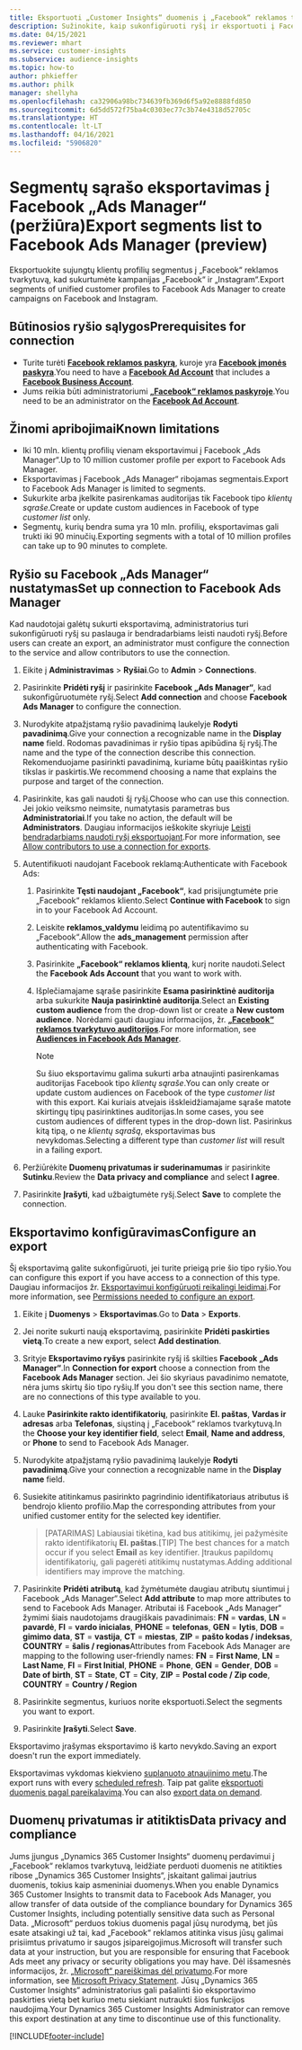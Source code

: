 ```yaml
---
title: Eksportuoti „Customer Insights“ duomenis į „Facebook“ reklamos tvarkytuvą
description: Sužinokite, kaip sukonfigūruoti ryšį ir eksportuoti į Facebook „Ads Manager“.
ms.date: 04/15/2021
ms.reviewer: mhart
ms.service: customer-insights
ms.subservice: audience-insights
ms.topic: how-to
author: phkieffer
ms.author: philk
manager: shellyha
ms.openlocfilehash: ca32906a98bc734639fb369d6f5a92e8888fd850
ms.sourcegitcommit: 6d5dd572f75ba4c0303ec77c3b74e4318d52705c
ms.translationtype: HT
ms.contentlocale: lt-LT
ms.lasthandoff: 04/16/2021
ms.locfileid: "5906820"
---
```

# <a name="export-segments-list-to-facebook-ads-manager-preview"></a><span data-ttu-id="181a2-103">Segmentų sąrašo eksportavimas į Facebook „Ads Manager“ (peržiūra)</span><span class="sxs-lookup"><span data-stu-id="181a2-103">Export segments list to Facebook Ads Manager (preview)</span></span>

<span data-ttu-id="181a2-104">Eksportuokite sujungtų klientų profilių segmentus į „Facebook“ reklamos tvarkytuvą, kad sukurtumėte kampanijas „Facebook“ ir „Instagram“.</span><span class="sxs-lookup"><span data-stu-id="181a2-104">Export segments of unified customer profiles to Facebook Ads Manager to create campaigns on Facebook and Instagram.</span></span>

## <a name="prerequisites-for-connection"></a><span data-ttu-id="181a2-105">Būtinosios ryšio sąlygos</span><span class="sxs-lookup"><span data-stu-id="181a2-105">Prerequisites for connection</span></span>

- <span data-ttu-id="181a2-106">Turite turėti [**Facebook reklamos paskyrą**](https://www.facebook.com/business/learn/lessons/step-by-step-ads-manager-account), kuroje yra [**Facebook įmonės paskyra**](https://business.facebook.com/).</span><span class="sxs-lookup"><span data-stu-id="181a2-106">You need to have a [**Facebook Ad Account**](https://www.facebook.com/business/learn/lessons/step-by-step-ads-manager-account) that includes a [**Facebook Business Account**](https://business.facebook.com/).</span></span>
- <span data-ttu-id="181a2-107">Jums reikia būti administratoriumi [**„Facebook“ reklamos paskyroje**](https://www.facebook.com/business/learn/lessons/step-by-step-ads-manager-account).</span><span class="sxs-lookup"><span data-stu-id="181a2-107">You need to be an administrator on the [**Facebook Ad Account**](https://www.facebook.com/business/learn/lessons/step-by-step-ads-manager-account).</span></span>

## <a name="known-limitations"></a><span data-ttu-id="181a2-108">Žinomi apribojimai</span><span class="sxs-lookup"><span data-stu-id="181a2-108">Known limitations</span></span>

- <span data-ttu-id="181a2-109">Iki 10 mln. klientų profilių vienam eksportavimui į Facebook „Ads Manager“.</span><span class="sxs-lookup"><span data-stu-id="181a2-109">Up to 10 million customer profile per export to Facebook Ads Manager.</span></span>
- <span data-ttu-id="181a2-110">Eksportavimas į Facebook „Ads Manager“ ribojamas segmentais.</span><span class="sxs-lookup"><span data-stu-id="181a2-110">Export to Facebook Ads Manager is limited to segments.</span></span>
- <span data-ttu-id="181a2-111">Sukurkite arba įkelkite pasirenkamas auditorijas tik Facebook tipo *klientų sąraše*.</span><span class="sxs-lookup"><span data-stu-id="181a2-111">Create or update custom audiences in Facebook of type *customer list* only.</span></span>
- <span data-ttu-id="181a2-112">Segmentų, kurių bendra suma yra 10 mln. profilių, eksportavimas gali trukti iki 90 minučių.</span><span class="sxs-lookup"><span data-stu-id="181a2-112">Exporting segments with a total of 10 million profiles can take up to 90 minutes to complete.</span></span>

## <a name="set-up-connection-to-facebook-ads-manager"></a><span data-ttu-id="181a2-113">Ryšio su Facebook „Ads Manager“ nustatymas</span><span class="sxs-lookup"><span data-stu-id="181a2-113">Set up connection to Facebook Ads Manager</span></span>

<span data-ttu-id="181a2-114">Kad naudotojai galėtų sukurti eksportavimą, administratorius turi sukonfigūruoti ryšį su paslauga ir bendradarbiams leisti naudoti ryšį.</span><span class="sxs-lookup"><span data-stu-id="181a2-114">Before users can create an export, an administrator must configure the connection to the service and allow contributors to use the connection.</span></span>

1. <span data-ttu-id="181a2-115">Eikite į **Administravimas** > **Ryšiai**.</span><span class="sxs-lookup"><span data-stu-id="181a2-115">Go to **Admin** > **Connections**.</span></span>

1. <span data-ttu-id="181a2-116">Pasirinkite **Pridėti ryšį** ir pasirinkite **Facebook „Ads Manager“**, kad sukonfigūruotumėte ryšį.</span><span class="sxs-lookup"><span data-stu-id="181a2-116">Select **Add connection** and choose **Facebook Ads Manager** to configure the connection.</span></span>

1. <span data-ttu-id="181a2-117">Nurodykite atpažįstamą ryšio pavadinimą laukelyje **Rodyti pavadinimą**.</span><span class="sxs-lookup"><span data-stu-id="181a2-117">Give your connection a recognizable name in the **Display name** field.</span></span> <span data-ttu-id="181a2-118">Rodomas pavadinimas ir ryšio tipas apibūdina šį ryšį.</span><span class="sxs-lookup"><span data-stu-id="181a2-118">The name and the type of the connection describe this connection.</span></span> <span data-ttu-id="181a2-119">Rekomenduojame pasirinkti pavadinimą, kuriame būtų paaiškintas ryšio tikslas ir paskirtis.</span><span class="sxs-lookup"><span data-stu-id="181a2-119">We recommend choosing a name that explains the purpose and target of the connection.</span></span>

1. <span data-ttu-id="181a2-120">Pasirinkite, kas gali naudoti šį ryšį.</span><span class="sxs-lookup"><span data-stu-id="181a2-120">Choose who can use this connection.</span></span> <span data-ttu-id="181a2-121">Jei jokio veiksmo neimsite, numatytasis parametras bus **Administratoriai**.</span><span class="sxs-lookup"><span data-stu-id="181a2-121">If you take no action, the default will be **Administrators**.</span></span> <span data-ttu-id="181a2-122">Daugiau informacijos ieškokite skyriuje [Leisti bendradarbiams naudoti ryšį eksportuojant](connections.md#allow-contributors-to-use-a-connection-for-exports).</span><span class="sxs-lookup"><span data-stu-id="181a2-122">For more information, see [Allow contributors to use a connection for exports](connections.md#allow-contributors-to-use-a-connection-for-exports).</span></span>

1. <span data-ttu-id="181a2-123">Autentifikuoti naudojant Facebook reklamą:</span><span class="sxs-lookup"><span data-stu-id="181a2-123">Authenticate with Facebook Ads:</span></span> 

   1. <span data-ttu-id="181a2-124">Pasirinkite **Tęsti naudojant „Facebook“**, kad prisijungtumėte prie „Facebook“ reklamos kliento.</span><span class="sxs-lookup"><span data-stu-id="181a2-124">Select **Continue with Facebook** to sign in to your Facebook Ad Account.</span></span>

   1. <span data-ttu-id="181a2-125">Leiskite **reklamos_valdymu** leidimą po autentifikavimo su „Facebook“.</span><span class="sxs-lookup"><span data-stu-id="181a2-125">Allow the **ads_management** permission after authenticating with Facebook.</span></span>

   1. <span data-ttu-id="181a2-126">Pasirinkite **„Facebook“ reklamos klientą**, kurį norite naudoti.</span><span class="sxs-lookup"><span data-stu-id="181a2-126">Select the **Facebook Ads Account** that you want to work with.</span></span>

   1. <span data-ttu-id="181a2-127">Išplečiamajame sąraše pasirinkite **Esama pasirinktinė auditorija** arba sukurkite **Nauja pasirinktinė auditorija**.</span><span class="sxs-lookup"><span data-stu-id="181a2-127">Select an **Existing custom audience** from the drop-down list or create a **New custom audience**.</span></span> <span data-ttu-id="181a2-128">Norėdami gauti daugiau informacijos, žr. [**„Facebook“ reklamos tvarkytuvo auditorijos**](https://www.facebook.com/business/help/744354708981227?id=2469097953376494).</span><span class="sxs-lookup"><span data-stu-id="181a2-128">For more information, see [**Audiences in Facebook Ads Manager**](https://www.facebook.com/business/help/744354708981227?id=2469097953376494).</span></span>
      > [!NOTE]
      > <span data-ttu-id="181a2-129">Su šiuo eksportavimu galima sukurti arba atnaujinti pasirenkamas auditorijas Facebook tipo *klientų sąraše*.</span><span class="sxs-lookup"><span data-stu-id="181a2-129">You can only create or update custom audiences on Facebook of the type *customer list* with this export.</span></span> <span data-ttu-id="181a2-130">Kai kuriais atvejais išskleidžiamajame sąraše matote skirtingų tipų pasirinktines auditorijas.</span><span class="sxs-lookup"><span data-stu-id="181a2-130">In some cases, you see custom audiences of different types in the drop-down list.</span></span> <span data-ttu-id="181a2-131">Pasirinkus kitą tipą, o ne *klientų sąrašą*, eksportavimas bus nevykdomas.</span><span class="sxs-lookup"><span data-stu-id="181a2-131">Selecting a different type than *customer list* will result in a failing export.</span></span> 

1. <span data-ttu-id="181a2-132">Peržiūrėkite **Duomenų privatumas ir suderinamumas** ir pasirinkite **Sutinku**.</span><span class="sxs-lookup"><span data-stu-id="181a2-132">Review the **Data privacy and compliance** and select **I agree**.</span></span>

1. <span data-ttu-id="181a2-133">Pasirinkite **Įrašyti**, kad užbaigtumėte ryšį.</span><span class="sxs-lookup"><span data-stu-id="181a2-133">Select **Save** to complete the connection.</span></span>

## <a name="configure-an-export"></a><span data-ttu-id="181a2-134">Eksportavimo konfigūravimas</span><span class="sxs-lookup"><span data-stu-id="181a2-134">Configure an export</span></span>

<span data-ttu-id="181a2-135">Šį eksportavimą galite sukonfigūruoti, jei turite prieigą prie šio tipo ryšio.</span><span class="sxs-lookup"><span data-stu-id="181a2-135">You can configure this export if you have access to a connection of this type.</span></span> <span data-ttu-id="181a2-136">Daugiau informacijos žr. [Eksportavimui konfigūruoti reikalingi leidimai](export-destinations.md#set-up-a-new-export).</span><span class="sxs-lookup"><span data-stu-id="181a2-136">For more information, see [Permissions needed to configure an export](export-destinations.md#set-up-a-new-export).</span></span>

1. <span data-ttu-id="181a2-137">Eikite į **Duomenys** > **Eksportavimas**.</span><span class="sxs-lookup"><span data-stu-id="181a2-137">Go to **Data** > **Exports**.</span></span>

1. <span data-ttu-id="181a2-138">Jei norite sukurti naują eksportavimą, pasirinkite **Pridėti paskirties vietą**.</span><span class="sxs-lookup"><span data-stu-id="181a2-138">To create a new export, select **Add destination**.</span></span> 

1. <span data-ttu-id="181a2-139">Srityje **Eksportavimo ryšys** pasirinkite ryšį iš skilties **Facebook „Ads Manager“**.</span><span class="sxs-lookup"><span data-stu-id="181a2-139">In **Connection for export** choose a connection from the **Facebook Ads Manager** section.</span></span> <span data-ttu-id="181a2-140">Jei šio skyriaus pavadinimo nematote, nėra jums skirtų šio tipo ryšių.</span><span class="sxs-lookup"><span data-stu-id="181a2-140">If you don't see this section name, there are no connections of this type available to you.</span></span>

1. <span data-ttu-id="181a2-141">Lauke **Pasirinkite rakto identifikatorių**, pasirinkite **El. paštas**, **Vardas ir adresas** arba **Telefonas**, siųstiną į „Facebook“ reklamos tvarkytuvą.</span><span class="sxs-lookup"><span data-stu-id="181a2-141">In the **Choose your key identifier field**, select **Email**, **Name and address**, or **Phone** to send to Facebook Ads Manager.</span></span> 

1. <span data-ttu-id="181a2-142">Nurodykite atpažįstamą ryšio pavadinimą laukelyje **Rodyti pavadinimą**.</span><span class="sxs-lookup"><span data-stu-id="181a2-142">Give your connection a recognizable name in the **Display name** field.</span></span>

1. <span data-ttu-id="181a2-143">Susiekite atitinkamus pasirinkto pagrindinio identifikatoriaus atributus iš bendrojo kliento profilio.</span><span class="sxs-lookup"><span data-stu-id="181a2-143">Map the corresponding attributes from your unified customer entity for the selected key identifier.</span></span>
   > <span data-ttu-id="181a2-144">[PATARIMAS] Labiausiai tikėtina, kad bus atitikimų, jei pažymėsite rakto identifikatorių **El. paštas**.</span><span class="sxs-lookup"><span data-stu-id="181a2-144">[TIP] The best chances for a match occur if you select **Email** as key identifier.</span></span> <span data-ttu-id="181a2-145">Įtraukus papildomų identifikatorių, gali pagerėti atitikimų nustatymas.</span><span class="sxs-lookup"><span data-stu-id="181a2-145">Adding additional identifiers may improve the matching.</span></span>

1. <span data-ttu-id="181a2-146">Pasirinkite **Pridėti atributą**, kad žymėtumėte daugiau atributų siuntimui į Facebook „Ads Manager“.</span><span class="sxs-lookup"><span data-stu-id="181a2-146">Select **Add attribute** to map more attributes to send to Facebook Ads Manager.</span></span> <span data-ttu-id="181a2-147">Atributai iš Facebook „Ads Manager“ žymimi šiais naudotojams draugiškais pavadinimais: **FN** = **vardas**, **LN** = **pavardė**, **FI** = **vardo inicialas**, **PHONE** = **telefonas**, **GEN** = **lytis**, **DOB** = **gimimo data**, **ST** = **vastija**, **CT** = **miestas**, **ZIP** = **pašto kodas / indeksas**, **COUNTRY** = **šalis / regionas**</span><span class="sxs-lookup"><span data-stu-id="181a2-147">Attributes from Facebook Ads Manager are mapping to the following user-friendly names: **FN** = **First Name**, **LN** = **Last Name**, **FI** = **First Initial**, **PHONE** = **Phone**, **GEN** = **Gender**, **DOB** = **Date of birth**, **ST** = **State**, **CT** = **City**, **ZIP** = **Postal code / Zip code**, **COUNTRY** = **Country / Region**</span></span>

1. <span data-ttu-id="181a2-148">Pasirinkite segmentus, kuriuos norite eksportuoti.</span><span class="sxs-lookup"><span data-stu-id="181a2-148">Select the segments you want to export.</span></span>

1. <span data-ttu-id="181a2-149">Pasirinkite **Įrašyti**.</span><span class="sxs-lookup"><span data-stu-id="181a2-149">Select **Save**.</span></span>

<span data-ttu-id="181a2-150">Eksportavimo įrašymas eksportavimo iš karto nevykdo.</span><span class="sxs-lookup"><span data-stu-id="181a2-150">Saving an export doesn't run the export immediately.</span></span>

<span data-ttu-id="181a2-151">Eksportavimas vykdomas kiekvieno [suplanuoto atnaujinimo metu](system.md#schedule-tab).</span><span class="sxs-lookup"><span data-stu-id="181a2-151">The export runs with every [scheduled refresh](system.md#schedule-tab).</span></span> <span data-ttu-id="181a2-152">Taip pat galite [eksportuoti duomenis pagal pareikalavimą](export-destinations.md#run-exports-on-demand).</span><span class="sxs-lookup"><span data-stu-id="181a2-152">You can also [export data on demand](export-destinations.md#run-exports-on-demand).</span></span> 

## <a name="data-privacy-and-compliance"></a><span data-ttu-id="181a2-153">Duomenų privatumas ir atitiktis</span><span class="sxs-lookup"><span data-stu-id="181a2-153">Data privacy and compliance</span></span>

<span data-ttu-id="181a2-154">Jums įjungus „Dynamics 365 Customer Insights“ duomenų perdavimui į „Facebook“ reklamos tvarkytuvą, leidžiate perduoti duomenis ne atitikties ribose „Dynamics 365 Customer Insights“, įskaitant galimai jautrius duomenis, tokius kaip asmeniniai duomenys.</span><span class="sxs-lookup"><span data-stu-id="181a2-154">When you enable Dynamics 365 Customer Insights to transmit data to Facebook Ads Manager, you allow transfer of data outside of the compliance boundary for Dynamics 365 Customer Insights, including potentially sensitive data such as Personal Data.</span></span> <span data-ttu-id="181a2-155">„Microsoft“ perduos tokius duomenis pagal jūsų nurodymą, bet jūs esate atsakingi už tai, kad „Facebook“ reklamos atitinka visus jūsų galimai prisiimtus privatumo ir saugos įsipareigojimus.</span><span class="sxs-lookup"><span data-stu-id="181a2-155">Microsoft will transfer such data at your instruction, but you are responsible for ensuring that Facebook Ads meet any privacy or security obligations you may have.</span></span> <span data-ttu-id="181a2-156">Dėl išsamesnės informacijos, žr. [„Microsoft“ pareiškimas dėl privatumo](https://go.microsoft.com/fwlink/?linkid=396732).</span><span class="sxs-lookup"><span data-stu-id="181a2-156">For more information, see [Microsoft Privacy Statement](https://go.microsoft.com/fwlink/?linkid=396732).</span></span>
<span data-ttu-id="181a2-157">Jūsų „Dynamics 365 Customer Insights“ administratorius gali pašalinti šio eksportavimo paskirties vietą bet kuriuo metu siekiant nutraukti šios funkcijos naudojimą.</span><span class="sxs-lookup"><span data-stu-id="181a2-157">Your Dynamics 365 Customer Insights Administrator can remove this export destination at any time to discontinue use of this functionality.</span></span>


[!INCLUDE[footer-include](../includes/footer-banner.md)]
